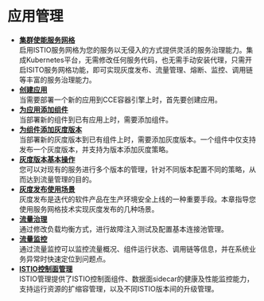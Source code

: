 # 应用管理<a name="cce_01_0035"></a>

-   **[集群使能服务网格](集群使能服务网格.md)**  
启用ISTIO服务网格为您的服务以无侵入的方式提供灵活的服务治理能力。集成Kubernetes平台，无需修改任何服务代码，也无需手动安装代理，只需开启ISITO服务网格功能，即可实现灰度发布、流量管理、熔断、监控、调用链等丰富的服务治理能力。
-   **[创建应用](创建应用.md)**  
当需要部署一个新的应用到CCE容器引擎上时，首先要创建应用。
-   **[为应用添加组件](为应用添加组件.md)**  
当部署新的组件到已有应用上时，需要添加组件。
-   **[为组件添加灰度版本](为组件添加灰度版本.md)**  
当部署新的灰度版本到已有组件上时，需要添加灰度版本。一个组件中仅支持发布一个灰度版本，并支持为版本添加灰度策略。
-   **[灰度版本基本操作](灰度版本基本操作.md)**  
您可以对现有的服务进行多个版本的管理，针对不同版本配置不同的策略，从而达到流量管理的目的。
-   **[灰度发布使用场景](灰度发布使用场景.md)**  
灰度发布是迭代的软件产品在生产环境安全上线的一种重要手段。本章指导您使用服务网格技术实现灰度发布的几种场景。
-   **[流量治理](流量治理.md)**  
通过修改负载均衡方式，进行故障注入测试及配置基本连接池管理。
-   **[流量监控](流量监控.md)**  
通过流量监控可以监控流量概况、组件运行状态、调用链等信息，并在系统业务异常时快速定位到问题点。
-   **[ISTIO控制面管理](ISTIO控制面管理.md)**  
ISTIO管理提供了ISTIO控制面组件、数据面sidecar的健康及性能监控能力，支持运行资源的扩缩容管理，以及不同ISTIO版本间的升级管理。

